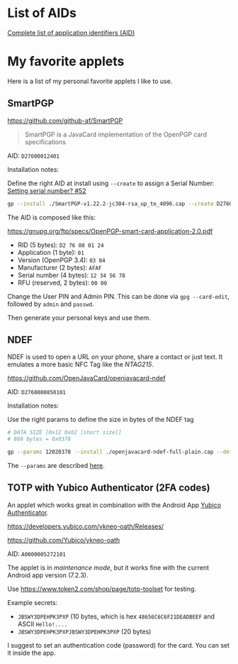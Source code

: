 # List of AIDs

[Complete list of application identifiers (AID)](https://emv.cool/2020/12/23/Complete-list-of-application-identifiers-AID/)

# My favorite applets

Here is a list of my personal favorite applets I like to use.

## SmartPGP

<https://github.com/github-af/SmartPGP>

> SmartPGP is a JavaCard implementation of the OpenPGP card specifications

AID: `D27600012401`

Installation notes:

Define the right AID at install using `--create` to assign a Serial Number:
[Setting serial number? #52](https://github.com/github-af/SmartPGP/issues/52)

```bash
gp --install ./SmartPGP-v1.22.2-jc304-rsa_up_to_4096.cap --create D276000124010304AFAF123456780000
```

The AID is composed like this:

<https://gnupg.org/ftp/specs/OpenPGP-smart-card-application-2.0.pdf>

- RID (5 bytes): `D2 76 00 01 24`
- Application (1 byte): `01`
- Version (OpenPGP 3.4): `03 04`
- Manufacturer (2 bytes): `AFAF`
- Serial number (4 bytes): `12 34 56 78`
- RFU (reserved, 2 bytes): `00 00`

Change the User PIN and Admin PIN.
This can be done via `gpg --card-edit`, followed by `admin` and `passwd`.

Then generate your personal keys and use them.

## NDEF

NDEF is used to open a URL on your phone, share a contact or just text.
It emulates a more basic NFC Tag like the *NTAG215*.

<https://github.com/OpenJavaCard/openjavacard-ndef>

AID: `D2760000850101`

Installation notes:

Use the right params to define the size in bytes of the NDEF tag

```bash
# DATA SIZE [0x12 0x02 [short size]]
# 888 bytes = 0x0378

gp --params 12020378 --install ./openjavacard-ndef-full-plain.cap --default
```

The `--params` are described
[here](https://github.com/OpenJavaCard/openjavacard-ndef/blob/c036bab36a9ea85f01dcb812405ee870d0da20aa/doc/install.md#data-initial-0x80-byte-len-bytes-data).

## TOTP with Yubico Authenticator (2FA codes)

An applet which works great in combination with the
Android App [Yubico Authenticator](https://www.yubico.com/products/yubico-authenticator/).

<https://developers.yubico.com/ykneo-oath/Releases/>

<https://github.com/Yubico/ykneo-oath>

AID: `A0000005272101`

The applet is in *maintenance mode*, but it works fine with the current Android app version (7.2.3).

Use <https://www.token2.com/shop/page/totp-toolset> for testing.

Example secrets:

- `JBSWY3DPEHPK3PXP` (10 bytes, which is hex `48656C6C6F21DEADBEEF` and ASCII `Hello!....`
- `JBSWY3DPEHPK3PXPJBSWY3DPEHPK3PXP` (20 bytes)

I suggest to set an authentication code (password) for the card.
You can set it inside the app.
